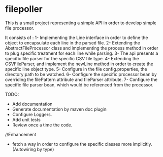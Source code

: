 # filepoller

This is a small project representing a simple API in order to develop simple file processor.

It consists of :
1- Implementing the Line interface in order to define the object to encapsulate each line in the parsed file.
2- Extending the AbstractFileProcessor class and implementing the process method in order to plug specific treatment for each line while parsing.
3- The api presents a specific file parser for the specific CSV file type.
4- Extending the CSVFileParser, and implement the newLine method in order to create the specific line object type.
5- Configure in the file config.properties, the directory path to be watched.
6- Configure the specific processor bean by overriding the filePattern attribute and fileParser attribute.
7- Configure the specific file parser bean, which would be referenced from the processor.

TODO:
- Add documentation
- Generate documentation by maven doc plugin
- Configure Loggers.
- Add unit tests
- Review once a time the code.

//Enhancement
- fetch a way in order to configure the specific classes more implicitly. (Autowiring by type)